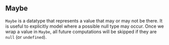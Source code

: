 ## Maybe

`Maybe` is a datatype that represents a value that may or may not be there. It is useful to explicitly model where a possible null type may occur. Once we wrap a value in `Maybe`, all future computations will be skipped if they are `null` (or `undefined`).
